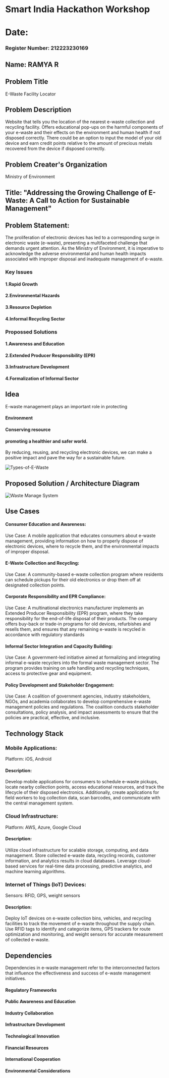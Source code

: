 # Smart India Hackathon Workshop
# Date:
### Register Number: 212223230169
## Name: RAMYA R
## Problem Title
E-Waste Facility Locator
## Problem Description
Website that tells you the location of the nearest e-waste collection and recycling facility. Offers educational pop-ups on the harmful components of your e-waste and their effects on the environment and human health if not disposed correctly. There could be an option to input the model of your old device and earn credit points relative to the amount of precious metals recovered from the device if disposed correctly.
## Problem Creater's Organization
Ministry of Environment
## Title: "Addressing the Growing Challenge of E-Waste: A Call to Action for Sustainable Management"
## Problem Statement:
The proliferation of electronic devices has led to a corresponding surge in electronic waste (e-waste), presenting a multifaceted challenge that demands urgent attention. As the Ministry of Environment, it is imperative to acknowledge the adverse environmental and human health impacts associated with improper disposal and inadequate management of e-waste.
### Key Issues
#### 1.Rapid Growth
#### 2.Environmental Hazards
#### 3.Resource Depletion
#### 4.Informal Recycling Sector

### Propossed Solutions
#### 1.Awareness and Education
#### 2.Extended Producer Responsibility (EPR)
#### 3.Infrastructure Development
#### 4.Formalization of Informal Sector
## Idea
E-waste management plays an important role in protecting
#### Environment
#### Conserving resource
#### promoting a healthier and safer world.
By reducing, reusing, and recycling electronic devices, we can make a positive impact and pave the way for a sustainable future.

![Types-of-E-Waste](https://github.com/ramya23000505/SIHPS/assets/149370791/fccadf20-163f-4a6e-b35c-3ac14c1ad3ae)

## Proposed Solution / Architecture Diagram

![Waste Manage System](https://github.com/ramya23000505/SIHPS/assets/149370791/4c98b0fb-a412-48fa-92ed-03b45b8e2eab)

## Use Cases
#### Consumer Education and Awareness:
Use Case: A mobile application that educates consumers about e-waste management, providing information on how to properly dispose of electronic devices, where to recycle them, and the environmental impacts of improper disposal.
#### E-Waste Collection and Recycling:
Use Case: A community-based e-waste collection program where residents can schedule pickups for their old electronics or drop them off at designated collection points. 
#### Corporate Responsibility and EPR Compliance:
Use Case: A multinational electronics manufacturer implements an Extended Producer Responsibility (EPR) program, where they take responsibility for the end-of-life disposal of their products. The company offers buy-back or trade-in programs for old devices, refurbishes and resells them, and ensures that any remaining e-waste is recycled in accordance with regulatory standards
#### Informal Sector Integration and Capacity Building:
Use Case: A government-led initiative aimed at formalizing and integrating informal e-waste recyclers into the formal waste management sector. The program provides training on safe handling and recycling techniques, access to protective gear and equipment.
#### Policy Development and Stakeholder Engagement:
Use Case: A coalition of government agencies, industry stakeholders, NGOs, and academia collaborates to develop comprehensive e-waste management policies and regulations. The coalition conducts stakeholder consultations, policy analysis, and impact assessments to ensure that the policies are practical, effective, and inclusive.
## Technology Stack
### Mobile Applications:
Platform: iOS, Android
#### Description: 
Develop mobile applications for consumers to schedule e-waste pickups, locate nearby collection points, access educational resources, and track the lifecycle of their disposed electronics. Additionally, create applications for field workers to log collection data, scan barcodes, and communicate with the central management system.
### Cloud Infrastructure:
Platform: AWS, Azure, Google Cloud
#### Description:
Utilize cloud infrastructure for scalable storage, computing, and data management. Store collected e-waste data, recycling records, customer information, and analytics results in cloud databases. Leverage cloud-based services for real-time data processing, predictive analytics, and machine learning algorithms.
### Internet of Things (IoT) Devices:
Sensors: RFID, GPS, weight sensors
#### Description: 
Deploy IoT devices on e-waste collection bins, vehicles, and recycling facilities to track the movement of e-waste throughout the supply chain. Use RFID tags to identify and categorize items, GPS trackers for route optimization and monitoring, and weight sensors for accurate measurement of collected e-waste.

## Dependencies
Dependencies in e-waste management refer to the interconnected factors that influence the effectiveness and success of e-waste management initiatives. 
#### Regulatory Frameworks
#### Public Awareness and Education
#### Industry Collaboration
#### Infrastructure Development
#### Technological Innovation
#### Financial Resources
#### International Cooperation
#### Environmental Considerations
